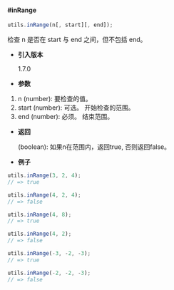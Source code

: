 #### #inRange

```javascript
utils.inRange(n[, start][, end]);
```

检查 n 是否在 start 与 end 之间，但不包括 end。

- **引入版本**

    1.7.0

- **参数**

1. n (number): 要检查的值。
2. start (number): 可选。 开始检查的范围。
3. end (number): 必须。 结束范围。

- **返回**

    (boolean): 如果n在范围内，返回true, 否则返回false。

- **例子**

```javascript
utils.inRange(3, 2, 4);
// => true

utils.inRange(4, 2, 4);
// => false

utils.inRange(4, 8);
// => true

utils.inRange(4, 2);
// => false

utils.inRange(-3, -2, -3);
// => true

utils.inRange(-2, -2, -3);
// => false
```
